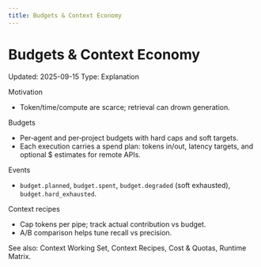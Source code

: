 ```yaml
---
title: Budgets & Context Economy
---
```


# Budgets & Context Economy
Updated: 2025-09-15
Type: Explanation

Motivation
- Token/time/compute are scarce; retrieval can drown generation.

Budgets
- Per‑agent and per‑project budgets with hard caps and soft targets.
- Each execution carries a spend plan: tokens in/out, latency targets, and optional $ estimates for remote APIs.

Events
- `budget.planned`, `budget.spent`, `budget.degraded` (soft exhausted), `budget.hard_exhausted`.

Context recipes
- Cap tokens per pipe; track actual contribution vs budget.
- A/B comparison helps tune recall vs precision.

See also: Context Working Set, Context Recipes, Cost & Quotas, Runtime Matrix.
